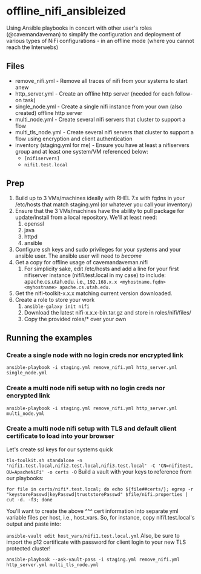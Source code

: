 # offline_nifi_ansibleized
Using Ansible playbooks in concert with other user's roles (@cavemandaveman) to simplify the configuration and deployment of various types of NiFi configurations - in an offline mode (where you cannot reach the Interwebs)

## Files
* remove_nifi.yml - Remove all traces of nifi from your systems to start anew
* http_server.yml - Create an offline http server (needed for each follow-on task)
* single_node.yml - Create a single nifi instance from your own (also created) offline http server 
* multi_node.yml - Create several nifi servers that cluster to support a flow
* multi_tls_node.yml - Create several nifi servers that cluster to support a flow using encryption and client authentication
* inventory (staging.yml for me) - Ensure you have at least a nifiservers group and at least one system/VM referenced below:
  * `[nifiservers]`
  * `nifi1.test.local`

## Prep
1. Build up to 3 VMs/machines ideally with RHEL 7.x with fqdns in your /etc/hosts that match staging.yml (or whatever you call your inventory)
1. Ensure that the 3 VMs/machines have the ability to pull package for update/install from a local repository. We'll at least need:
   1. openssl
   1. java
   1. httpd
   1. ansible
1. Configure ssh keys and sudo privileges for your systems and your ansible user. The ansible user will need to *become*
1. Get a copy for offline usage of cavemandaveman.nifi
   1. For simplicity sake, edit /etc/hosts and add a line for your first nifiserver instance (nifi1.test.local in my case) to include: apache.cs.utah.edu. i.e.,
`192.168.x.x <myhostname.fqdn> <myhostname> apache.cs.utah.edu.` 
1. Get the nifi-toolkit-x.x.x matching current version downloaded. 
1. Create a role to store your work
   1. `ansible-galaxy init nifi` 
   1. Download the latest nifi-x.x.x-bin.tar.gz and store in roles/nifi/files/
   1. Copy the provided roles/* over your own


## Running the examples
### Create a single node with no login creds nor encrypted link

`ansible-playbook -i staging.yml remove_nifi.yml http_server.yml single_node.yml`

### Create a multi node nifi setup with no login creds nor encrypted link

`ansible-playbook -i staging.yml remove_nifi.yml http_server.yml multi_node.yml` 

### Create a multi node nifi setup with TLS and default client certificate to load into your browser

Let's create ssl keys for our systems quick

`tls-toolkit.sh standalone -n 'nifi1.test.local,nifi2.test.local,nifi3.test.local' -C 'CN=nifitest, OU=ApacheNiFi' -o certs -O`
Build a vault with your keys to reference from our playbooks:

`for file in certs/nifi*.test.local; do echo ${file##certs/}; egrep -r "keystorePasswd|keyPasswd|truststorePasswd" $file/nifi.properties | cut -d. -f3; done`

You'll want to create the above ^^^ cert information into separate yml variable files per host, i.e., host_vars. So, for instance, copy nifi1.test.local's output and paste into:

`ansible-vault edit host_vars/nifi1.test.local.yml`
Also, be sure to import the p12 certificate with password for client login to your new TLS protected cluster!

`ansible-playbook --ask-vault-pass -i staging.yml remove_nifi.yml http_server.yml multi_tls_node.yml`

